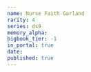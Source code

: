 ```yaml
---
name: Nurse Faith Garland
rarity: 4
series: ds9
memory_alpha:
bigbook_tier: -1
in_portal: true
date:
published: true
---
```




